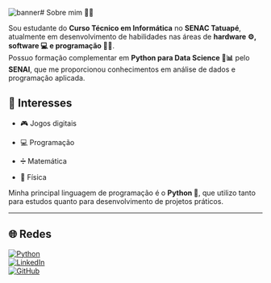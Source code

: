 ![banner](https://github.com/user-attachments/assets/698e0f18-d04a-4239-8605-bd62d3531b11)# Sobre mim 👨‍💻

Sou estudante do **Curso Técnico em Informática** no **SENAC Tatuapé**, atualmente em desenvolvimento de habilidades nas áreas de **hardware ⚙️, software 💻 e programação 👨‍💻**.  
Possuo formação complementar em **Python para Data Science 🐍📊** pelo **SENAI**, que me proporcionou conhecimentos em análise de dados e programação aplicada.  

## 🎯 Interesses
- 🎮 Jogos digitais 

- 💻 Programação  
- ➗ Matemática  
- 🔭 Física  

Minha principal linguagem de programação é o **Python 🐍**, que utilizo tanto para estudos quanto para desenvolvimento de projetos práticos.  

---

## 🌐 Redes

[![Python](https://img.shields.io/badge/Python-3776AB?style=for-the-badge&logo=python&logoColor=white)](https://www.python.org/)  
[![LinkedIn](https://img.shields.io/badge/LinkedIn-0A66C2?style=for-the-badge&logo=linkedin&logoColor=white)](https://www.linkedin.com/in/daniel-sidrim-b89055382/)  
[![GitHub](https://img.shields.io/badge/GitHub-181717?style=for-the-badge&logo=github&logoColor=white)](https://github.com/dantasdan)  

